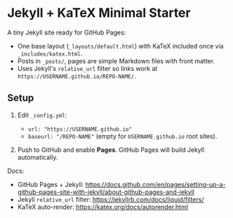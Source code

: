 
# Jekyll + KaTeX Minimal Starter

A tiny Jekyll site ready for GitHub Pages:
- One base layout (`_layouts/default.html`) with KaTeX included once via `_includes/katex.html`.
- Posts in `_posts/`, pages are simple Markdown files with front matter.
- Uses Jekyll's `relative_url` filter so links work at `https://USERNAME.github.io/REPO-NAME/`.

## Setup
1) Edit `_config.yml`:
   - `url: "https://USERNAME.github.io"`
   - `baseurl: "/REPO-NAME"` (empty for `USERNAME.github.io` root sites).

2) Push to GitHub and enable **Pages**.
   GitHub Pages will build Jekyll automatically.

Docs:
- GitHub Pages + Jekyll: https://docs.github.com/en/pages/setting-up-a-github-pages-site-with-jekyll/about-github-pages-and-jekyll
- Jekyll `relative_url` filter: https://jekyllrb.com/docs/liquid/filters/
- KaTeX auto-render: https://katex.org/docs/autorender.html
